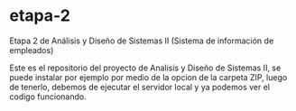 # etapa-2
Etapa 2 de Análisis y Diseño de Sistemas II (Sistema de información de empleados)

Este es el repositorio del proyecto de Analisis y Diseño de Sistemas II, se puede instalar por ejemplo por medio de la opcion de la carpeta ZIP, luego de tenerlo, debemos de ejecutar el servidor local y ya podemos ver el codigo funcionando. 